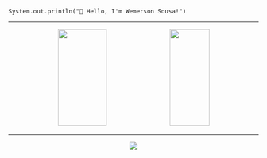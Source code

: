 
<code>System.out.println("👋 Hello, I'm Wemerson Sousa!")</code>
<hr>
<div align="center"> <img width="44%" height="195px" src="https://github-readme-stats.vercel.app/api?username=Wemers0n&show_icons=true&count_private=true&theme=react" /> <img width="40%" height="195px" src="https://github-readme-stats.vercel.app/api/top-langs/?username=Wemers0n&layout=compact&hide_border=true&theme=react" /> </div>
<hr>
<p align="center">
  <a href="https://skillicons.dev">
    <img src="https://skillicons.dev/icons?i=python,java,spring,kafka,aws,postgresql,mongodb,docker,kubernetes" />
  </a>
</p>

<!--
<div align="center" style="display: inline_block"><br> 
[![My Skills](https://skillicons.dev/icons?i=python,java,spring,kafka,aws,redis,postgresql,docker,mongodb)](https://skillicons.dev)
<img align="center" alt="python" src="https://img.shields.io/badge/Python-3776AB?style=for-the-badge&logo=python&logoColor=white" />
<img align="center" alt="java" src="https://img.shields.io/badge/Java-ED8B00?style=for-the-badge&logo=java&logoColor=white" />
<img align="center" alt="spring" src="https://img.shields.io/badge/Spring-6DB33F.svg?style=for-the-badge&logo=Spring&logoColor=white" />
<img align="center" alt="postgres" src="https://img.shields.io/badge/PostgreSQL-4169E1.svg?style=for-the-badge&logo=PostgreSQL&logoColor=white"/> 
<img align="center" alt="mongo" src="https://img.shields.io/badge/MongoDB-47A248.svg?style=for-the-badge&logo=MongoDB&logoColor=white" /> 
<img align="center" alt="kafka" src="https://img.shields.io/badge/Kafka-231F20.svg?style=for-the-badge&logo=Apache-Kafka&logoColor=white"/> 
<img align="center" alt="docker" src="https://img.shields.io/badge/Docker-2496ED.svg?style=for-the-badge&logo=Docker&logoColor=white"/>
<img align="center" alt="git" src="https://img.shields.io/badge/Git-F05032.svg?style=for-the-badge&logo=Git&logoColor=white" /> 
<img align="center" alt="aws" src="https://img.shields.io/badge/AWS-FF9900?style=for-the-badge&logo=aws&logoColor=white"/> 
</div>
-->

